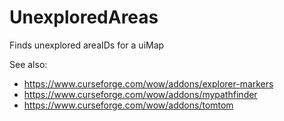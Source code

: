 # UnexploredAreas
Finds unexplored areaIDs for a uiMap

See also:
* https://www.curseforge.com/wow/addons/explorer-markers
* https://www.curseforge.com/wow/addons/mypathfinder
* https://www.curseforge.com/wow/addons/tomtom
